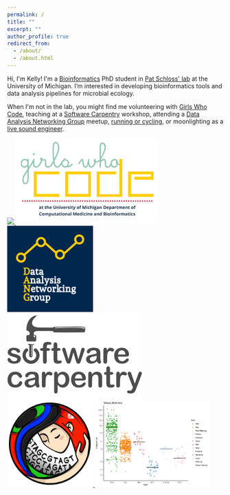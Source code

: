 ```yaml
---
permalink: /
title: ""
excerpt: ""
author_profile: true
redirect_from:
  - /about/
  - /about.html
---
```


Hi, I'm Kelly!
I'm a [Bioinformatics](https://medicine.umich.edu/dept/computational-medicine-bioinformatics) PhD student in
[Pat Schloss' lab](http://www.schlosslab.org/) at the University of Michigan.
I’m interested in developing bioinformatics tools and data analysis pipelines for microbial ecology.

When I'm not in the lab, you might find me volunteering with [Girls Who Code](http://umich.edu/~girlswc/),
teaching at a [Software Carpentry](https://umswc.github.io/) workshop,
attending a [Data Analysis Networking Group](https://um-dang.github.io) meetup,
[running or cycling](http://bit.ly/strava-kelly),
or moonlighting as a [live sound engineer](https://sovacool.dev/latex-cv/sound.pdf).


<a href="https://github.com/kelly-sovacool/">
    <img src="https://raw.githubusercontent.com/kelly-sovacool/meta-repo/master/figures/language_all_bytes_n7.svg?sanitize=true" height=200>
</a> <a href="http://umich.edu/~girlswc/">
    <img src="../images/logo_GWC-DCMB.png" height=200>
</a> <a href="https://um-dang.github.io">
    <img src="../images/logo_DANG.png" height=200>
</a> <a href="https://umswc.github.io/">
    <img src="../images/logo_SWC.svg" height=200>
</a> <a href="http://www.schlosslab.org/">
    <img src="../images/logo_mothur.png" height=200>
</a> <a href="http://bit.ly/strava-kelly">
    <img src="https://raw.githubusercontent.com/kelly-sovacool/strava/master/figures/jitter_type_dist_log2.png" height=200>
</a>
